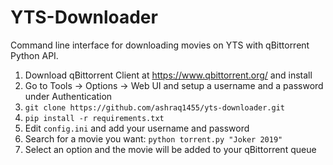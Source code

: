 # YTS-Downloader
Command line interface for downloading movies on YTS with qBittorrent Python API.

1. Download qBittorrent Client at https://www.qbittorrent.org/ and install
2. Go to Tools -> Options -> Web UI and setup a username and a password under Authentication
3. ```git clone https://github.com/ashraq1455/yts-downloader.git```
4. ```pip install -r requirements.txt```
5. Edit ```config.ini``` and add your username and password
5. Search for a movie you want: ```python torrent.py "Joker 2019"```
6. Select an option and the movie will be added to your qBittorrent queue

